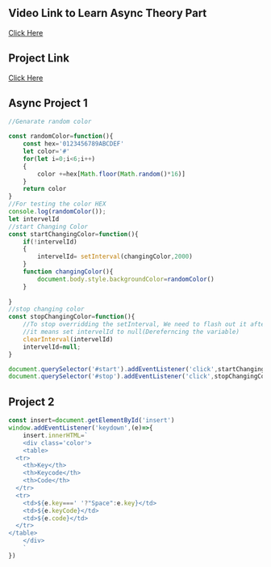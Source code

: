 ## Video Link to Learn Async Theory Part
[Click Here](https://youtu.be/zgt5oTD3rRc?si=jJeKR2ahYI22a0mV)
## Project Link
[Click Here](https://stackblitz.com/edit/dom-project-chaiaurcode?file=index.html)

## Async Project 1

```javascript
//Genarate random color

const randomColor=function(){
    const hex='0123456789ABCDEF'
    let color='#'
    for(let i=0;i<6;i++)
    {
        color +=hex[Math.floor(Math.random()*16)]
    }
    return color
}
//For testing the color HEX
console.log(randomColor());
let intervelId
//start Changing Color
const startChangingColor=function(){
    if(!intervelId)
    {
        intervelId= setInterval(changingColor,2000)
    }
    function changingColor(){
        document.body.style.backgroundColor=randomColor()
    }
   
}
//stop changing color
const stopChangingColor=function(){
    //To stop overridding the setInterval, We need to flash out it after use
    //it means set intervelId to null(Dereferncing the variable)
    clearInterval(intervelId)
    intervelId=null;
}

document.querySelector('#start').addEventListener('click',startChangingColor)
document.querySelector('#stop').addEventListener('click',stopChangingColor)
```
## Project 2

```javascript
const insert=document.getElementById('insert')
window.addEventListener('keydown',(e)=>{
    insert.innerHTML=`
    <div class='color'>
    <table>
  <tr>
    <th>Key</th>
    <th>Keycode</th>
    <th>Code</th>
  </tr>
  <tr>
    <td>${e.key===' '?"Space":e.key}</td>
    <td>${e.keyCode}</td>
    <td>${e.code}</td>
  </tr>
</table>
    </div>
    `
})
```